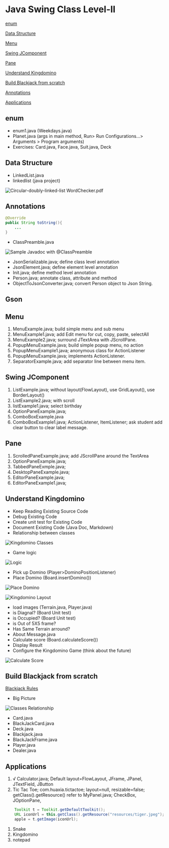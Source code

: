 # Java Swing Class Level-II

[enum](#enum)

[Data Structure](#Data-Structure)

[Menu](#Menu)

[Swing JComponent](#Swing-JComponent)

[Pane](#Pane)

[Understand Kingdomino](#Understand-Kingdomino)

[Build Blackjack from scratch](#Build-Blackjack-from-scratch)

[Annotations](#Annotations)

[Applications](#Applications)

[](#)
[](#)

## enum
* enum1.java (Weekdays.java)
* Planet.java (args in main method, Run> Run Configurations...> Arguments > Program arguments)
* Exercises: Card.java, Face.java, Suit.java, Deck

## Data Structure
* LinkedList.java
* linkedlist (java project)

![Circular-doubly-linked-list](Circular-doubly-linked-list.png)
WordChecker.pdf

## Annotations
```java
@Override
public String toString(){
    ...    
}
```
* ClassPreamble.java

![Sample Javadoc with @ClassPreamble](annotation.png)
* JsonSerializable.java; define class level annotation
* JsonElement.java; define element level annotation
* Init.java; define method level annotation
* Person.java; annotate class, attribute and method
* ObjectToJsonConverter.java; convert Person object to Json String.

## Gson

## Menu
1. MenuExample.java; build simple menu and sub menu
1. MenuExample1.java; add Edit menu for cut, copy, paste, selectAll
1. MenuExample2.java; surround JTextArea with JScrollPane.
1. PopupMenuExample.java; build simple popup menu, no action
1. PopupMenuExample1.java; anonymous class for ActionListener
1. PopupMenuExample.java; implements ActionListener.
1. SeparatorExample.java; add separator line between menu item.

## Swing JComponent
1. ListExample.java; without layout(FlowLayout), use GridLayout(), use BorderLayout() 
1. ListExample2.java; with scroll
1. listExample1.java; select birthday
1. OptionPaneExample.java;
1. ComboBoxExample.java 
1. ComboBoxExample1.java; ActionListener, ItemListener; ask student add clear button to clear label message.

## Pane
1. ScrolledPaneExample.java; add JScrollPane around the TextArea
1. OptionPaneExample.java;
1. TabbedPaneExmple.java;
1. DesktopPaneExample.java;
1. EditorPaneExample.java;
1. EditorPaneExample1.java;

## Understand Kingdomino
* Keep Reading Existing Source Code
* Debug Existing Code
* Create unit test for Existing Code
* Document Existing Code (Java Doc, Markdown)
* Relationship between classes

![Kingdomino Classes](KingdominoClasses.png)
* Game logic

![Logic](gameLogic.png)
* Pick up Domino (Player>DominoPositionListener)
* Place Domino (Board.insertDomino())

![Place Domino](placeDomino.png)

![Kingdomino Layout](KingdominoLayout.png)
* load images (Terrain.java, Player.java)
* is Diagnal? (Board Unit test)
* is Occupied? (Board Unit test)
* is Out of 5X5 frame?
* Has Same Terrain arround?
* About Message.java
* Calculate score (Board.calculateScore())
* Display Result
* Configure the Kingdomino Game (think about the future)

![Calculate Score](scoreLogic.png)




## Build Blackjack from scratch
[Blackjack Rules](https://casinorange.com/how-to/how-to-play-blackjack#)
* Big Picture

![Classes Relationship](BlackJackClasses.png)
* Card.java
* BlackJackCard.java
* Deck.java
* Blackjack.java
* BlackJackFrame.java
* Player.java
* Dealer.java

## Applications
1. √ Calculator.java; Default layout=FlowLayout, JFrame, JPanel, JTextField, JButton 
1. Tic Tac Toe; com.huaxia.tictactoe; layout=null, resizable=false; getClass().getResource() refer to MyPanel.java; CheckBox, JOptionPane,
```java
    Toolkit t = Toolkit.getDefaultToolkit();
    URL iconUrl = this.getClass().getResource("resources/tiger.jpeg");
    apple = t.getImage(iconUrl);
```
1. Snake
1. Kingdomino
1. notepad
